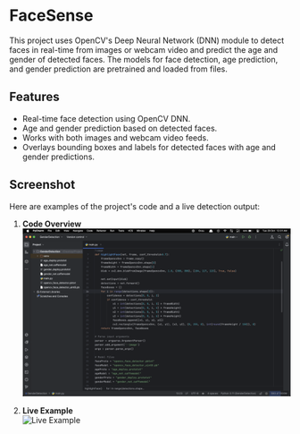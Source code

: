 # FaceSense
This project uses OpenCV's Deep Neural Network (DNN) module to detect faces in real-time from images or webcam video and predict the age and gender of detected faces. The models for face detection, age prediction, and gender prediction are pretrained and loaded from files.

## Features
- Real-time face detection using OpenCV DNN.
- Age and gender prediction based on detected faces.
- Works with both images and webcam video feeds.
- Overlays bounding boxes and labels for detected faces with age and gender predictions.

## Screenshot

Here are examples of the project's code and a live detection output:

1. **Code Overview**  
   ![Code](Code.png)

2. **Live Example**  
   ![Live Example](Live%20Example.png)

